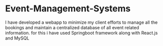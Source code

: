 # Event-Management-Systems
I have developed a webapp to minimize my client efforts to manage all the bookings and maintain a centralized database of all event related information. for this i have used Springboot framework along with React.js and MySQL
